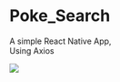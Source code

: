 # Poke_Search
A simple React Native App,<br>
Using Axios


<img raw=true src=“https://i.imgur.com/k5nHFv6.png”>
